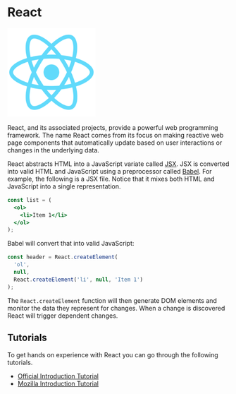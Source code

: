 # React

<img src="reactLogo.png" width="200" />

React, and its associated projects, provide a powerful web programming framework. The name React comes from its focus on making reactive web page components that automatically update based on user interactions or changes in the underlying data.

React abstracts HTML into a JavaScript variate called [JSX](https://reactjs.org/docs/introducing-jsx.html). JSX is converted into valid HTML and JavaScript using a preprocessor called [Babel](https://babeljs.io/). For example, the following is a JSX file. Notice that it mixes both HTML and JavaScript into a single representation.

```jsx
const list = (
  <ol>
    <li>Item 1</li>
  </ol>
);
```

Babel will convert that into valid JavaScript:

```js
const header = React.createElement(
  'ol',
  null,
  React.createElement('li', null, 'Item 1')
);
```

The `React.createElement` function will then generate DOM elements and monitor the data they represent for changes. When a change is discovered React will trigger dependent changes.

## Tutorials

To get hands on experience with React you can go through the following tutorials.

- [Official Introduction Tutorial](https://reactjs.org/tutorial/tutorial.html)
- [Mozilla Introduction Tutorial](https://developer.mozilla.org/en-US/docs/Learn/Tools_and_testing/Client-side_JavaScript_frameworks/React_getting_started)
